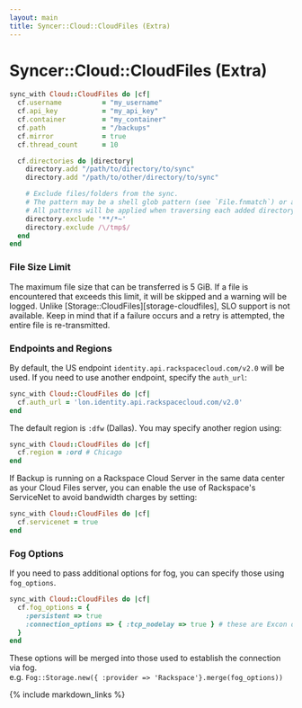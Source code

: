 ```yaml
---
layout: main
title: Syncer::Cloud::CloudFiles (Extra)
---
```


Syncer::Cloud::CloudFiles (Extra)
=================================

``` rb
sync_with Cloud::CloudFiles do |cf|
  cf.username          = "my_username"
  cf.api_key           = "my_api_key"
  cf.container         = "my_container"
  cf.path              = "/backups"
  cf.mirror            = true
  cf.thread_count      = 10

  cf.directories do |directory|
    directory.add "/path/to/directory/to/sync"
    directory.add "/path/to/other/directory/to/sync"

    # Exclude files/folders from the sync.
    # The pattern may be a shell glob pattern (see `File.fnmatch`) or a Regexp.
    # All patterns will be applied when traversing each added directory.
    directory.exclude '**/*~'
    directory.exclude /\/tmp$/
  end
end
```

### File Size Limit

The maximum file size that can be transferred is 5 GiB. If a file is encountered that exceeds this limit, it will be
skipped and a warning will be logged. Unlike [Storage::CloudFiles][storage-cloudfiles], SLO support is not available.
Keep in mind that if a failure occurs and a retry is attempted, the entire file is re-transmitted.


### Endpoints and Regions

By default, the US endpoint `identity.api.rackspacecloud.com/v2.0` will be used.
If you need to use another endpoint, specify the `auth_url`:

```rb
sync_with Cloud::CloudFiles do |cf|
  cf.auth_url = 'lon.identity.api.rackspacecloud.com/v2.0'
end
```

The default region is `:dfw` (Dallas). You may specify another region using:

```rb
sync_with Cloud::CloudFiles do |cf|
  cf.region = :ord # Chicago
end
```

If Backup is running on a Rackspace Cloud Server in the same data center as your Cloud Files server,
you can enable the use of Rackspace's ServiceNet to avoid bandwidth charges by setting:

```rb
sync_with Cloud::CloudFiles do |cf|
  cf.servicenet = true
end
```

### Fog Options

If you need to pass additional options for fog, you can specify those using `fog_options`.

```rb
sync_with Cloud::CloudFiles do |cf|
  cf.fog_options = {
    :persistent => true
    :connection_options => { :tcp_nodelay => true } # these are Excon options
  }
end
```
These options will be merged into those used to establish the connection via fog.  
e.g. `Fog::Storage.new({ :provider => 'Rackspace'}.merge(fog_options))`

{% include markdown_links %}
